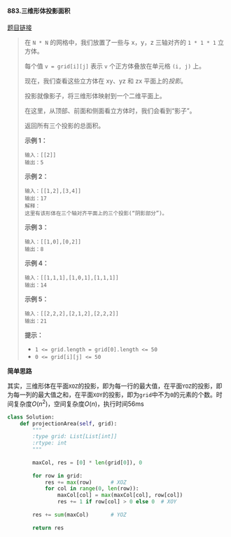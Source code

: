 #### 883.三维形体投影面积
[题目链接](https://leetcode-cn.com/problems/projection-area-of-3d-shapes/)
> 在 `N * N` 的网格中，我们放置了一些与 x，y，z 三轴对齐的 `1 * 1 * 1` 立方体。
>
> 每个值 `v = grid[i][j]` 表示 `v` 个正方体叠放在单元格 `(i, j)` 上。
>
> 现在，我们查看这些立方体在 xy、yz 和 zx 平面上的*投影*。
>
> 投影就像影子，将三维形体映射到一个二维平面上。
>
> 在这里，从顶部、前面和侧面看立方体时，我们会看到“影子”。
>
> 返回所有三个投影的总面积。
>
>  
>
>
>
>
>
>
>
>
>
> **示例 1：**
>
> ```
> 输入：[[2]]
> 输出：5
> ```
>
> **示例 2：**
>
> ```
> 输入：[[1,2],[3,4]]
> 输出：17
> 解释：
> 这里有该形体在三个轴对齐平面上的三个投影(“阴影部分”)。
> ```
>
> **示例 3：**
>
> ```
> 输入：[[1,0],[0,2]]
> 输出：8
> ```
>
> **示例 4：**
>
> ```
> 输入：[[1,1,1],[1,0,1],[1,1,1]]
> 输出：14
> ```
>
> **示例 5：**
>
> ```
> 输入：[[2,2,2],[2,1,2],[2,2,2]]
> 输出：21
> ```
>
>  
>
> **提示：**
>
> - `1 <= grid.length = grid[0].length <= 50`
> - `0 <= grid[i][j] <= 50`

**简单思路**

其实，三维形体在平面```XOZ```的投影，即为每一行的最大值，在平面```YOZ```的投影，即为每一列的最大值之和，在平面```XOY```的投影，即为```grid```中不为```0```的元素的个数。时间复杂度$O(n^2)$，空间复杂度$O(n)$，执行时间56ms

```python
class Solution:
    def projectionArea(self, grid):
        """
        :type grid: List[List[int]]
        :rtype: int
        """
        
        maxCol, res = [0] * len(grid[0]), 0
        
        for row in grid:
            res += max(row)      # XOZ
            for col in range(0, len(row)):
                maxCol[col] = max(maxCol[col], row[col])
                res += 1 if row[col] > 0 else 0  # XOY
                
        res += sum(maxCol)       # YOZ
        
        return res
```

